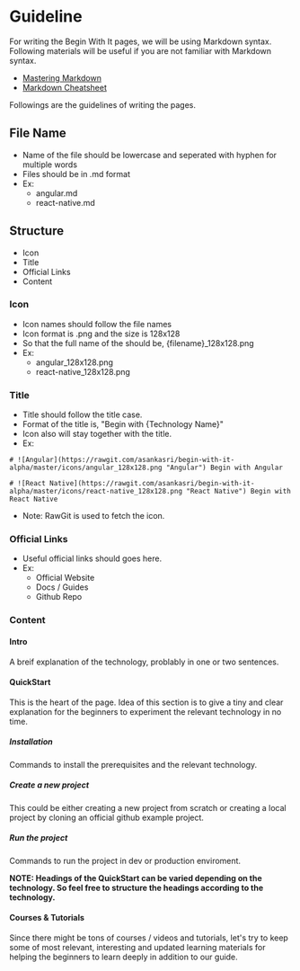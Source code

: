 # Guideline

For writing the Begin With It pages, we will be using Markdown syntax. Following materials will be useful if you are not familiar with Markdown syntax.
* [Mastering Markdown](https://guides.github.com/features/mastering-markdown/)
* [Markdown Cheatsheet](https://github.com/adam-p/markdown-here/wiki/Markdown-Cheatsheet)

Followings are the guidelines of writing the pages.

## File Name
* Name of the file should be lowercase and seperated with hyphen for multiple words
* Files should be in .md format
* Ex:
  * angular.md
  * react-native.md

## Structure
* Icon
* Title
* Official Links
* Content

### Icon
* Icon names should follow the file names
* Icon format is .png and the size is 128x128
* So that the full name of the should be, {filename}_128x128.png
* Ex:
  * angular_128x128.png
  * react-native_128x128.png

### Title
* Title should follow the title case.
* Format of the title is, "Begin with {Technology Name}"
* Icon also will stay together with the title.
* Ex:
```
# ![Angular](https://rawgit.com/asankasri/begin-with-it-alpha/master/icons/angular_128x128.png "Angular") Begin with Angular
```
```
# ![React Native](https://rawgit.com/asankasri/begin-with-it-alpha/master/icons/react-native_128x128.png "React Native") Begin with React Native
```
* Note: RawGit is used to fetch the icon.

### Official Links
* Useful official links should goes here.
* Ex:
  * Official Website
  * Docs / Guides
  * Github Repo

### Content

#### Intro
A breif explanation of the technology, problably in one or two sentences.

#### QuickStart
This is the heart of the page. Idea of this section is to give a tiny and clear explanation for the beginners to experiment the relevant technology in no time.

##### Installation
Commands to install the prerequisites and the relevant technology.
  
##### Create a new project
This could be either creating a new project from scratch or creating a local project by cloning an official github example project.

##### Run the project
Commands to run the project in dev or production enviroment.

**NOTE: Headings of the QuickStart can be varied depending on the technology. So feel free to structure the headings according to the technology.**

#### Courses & Tutorials
Since there might be tons of courses / videos and tutorials, let's try to keep some of most relevant, interesting and updated learning materials for helping the beginners to learn deeply in addition to our guide.

